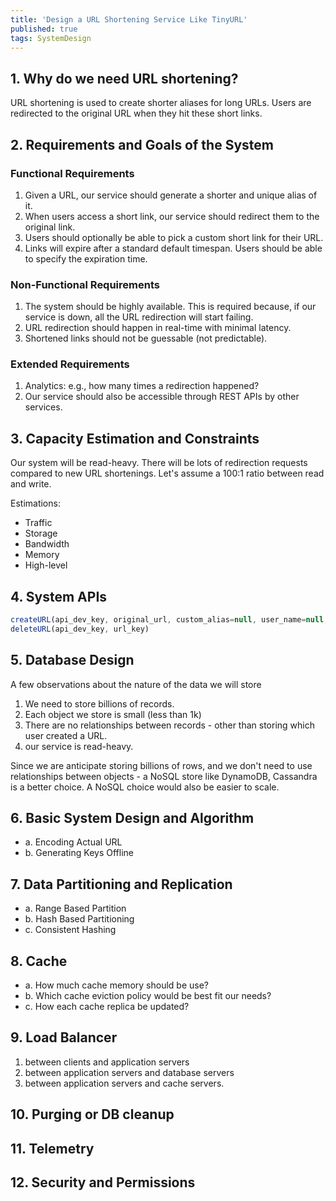 ```yaml
---
title: 'Design a URL Shortening Service Like TinyURL'
published: true
tags: SystemDesign
---
```


## 1. Why do we need URL shortening?

URL shortening is used to create shorter aliases for long URLs. Users are
redirected to the original URL when they hit these short links.

## 2. Requirements and Goals of the System

### Functional Requirements

1. Given a URL, our service should generate a shorter and unique alias of it.
2. When users access a short link, our service should redirect them to the
   original link.
3. Users should optionally be able to pick a custom short link for their URL.
4. Links will expire after a standard default timespan. Users should be able
   to specify the expiration time.

### Non-Functional Requirements

1. The system should be highly available. This is required because, if our
   service is down, all the URL redirection will start failing.
2. URL redirection should happen in real-time with minimal latency.
3. Shortened links should not be guessable (not predictable).

### Extended Requirements

1. Analytics: e.g., how many times a redirection happened?
2. Our service should also be accessible through REST APIs by other services.

## 3. Capacity Estimation and Constraints

Our system will be read-heavy. There will be lots of redirection requests
compared to new URL shortenings. Let's assume a 100:1 ratio between read and
write.

Estimations:

- Traffic
- Storage
- Bandwidth
- Memory
- High-level

## 4. System APIs

```typescript
createURL(api_dev_key, original_url, custom_alias=null, user_name=null, expire_date=null)
deleteURL(api_dev_key, url_key)
```

## 5. Database Design

A few observations about the nature of the data we will store

1. We need to store billions of records.
2. Each object we store is small (less than 1k)
3. There are no relationships between records - other than storing which user
   created a URL.
4. our service is read-heavy.

Since we are anticipate storing billions of rows, and we don't need to use
relationships between objects - a NoSQL store like DynamoDB, Cassandra is a
better choice. A NoSQL choice would also be easier to scale.

## 6. Basic System Design and Algorithm

- a. Encoding Actual URL
- b. Generating Keys Offline

## 7. Data Partitioning and Replication

- a. Range Based Partition
- b. Hash Based Partitioning
- c. Consistent Hashing

## 8. Cache

- a. How much cache memory should be use?
- b. Which cache eviction policy would be best fit our needs?
- c. How each cache replica be updated?

## 9. Load Balancer

1. between clients and application servers
2. between application servers and database servers
3. between application servers and cache servers.

## 10. Purging or DB cleanup

## 11. Telemetry

## 12. Security and Permissions
